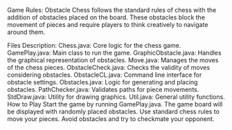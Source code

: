 Game Rules:
Obstacle Chess follows the standard rules of chess with the addition of obstacles placed on the board. These obstacles block the movement of pieces and require players to think creatively to navigate around them.

Files Description:
Chess.java: Core logic for the chess game.
GamePlay.java: Main class to run the game.
GraphicObstacle.java: Handles the graphical representation of obstacles.
Move.java: Manages the moves of the chess pieces.
ObstacleCheck.java: Checks the validity of moves considering obstacles.
ObstacleCL.java: Command line interface for obstacle settings.
Obstacles.java: Logic for generating and placing obstacles.
PathChecker.java: Validates paths for piece movements.
StdDraw.java: Utility for drawing graphics.
Util.java: General utility functions.
How to Play
Start the game by running GamePlay.java.
The game board will be displayed with randomly placed obstacles.
Use standard chess rules to move your pieces.
Avoid obstacles and try to checkmate your opponent.
